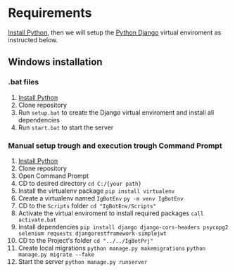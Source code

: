 # Requirements
[Install Python](https://www.python.org/downloads/), then we will setup the [Python Django](https://www.djangoproject.com/) virtual enviroment as instructed below.

## Windows installation
### .bat files
1. [Install Python](https://www.python.org/downloads/)
2. Clone repository
3. Run ```setup.bat``` to create the Django virtual enviroment and install all dependencies
4. Run ```start.bat``` to start the server

### Manual setup trough and execution trough Command Prompt
1. [Install Python](https://www.python.org/downloads/)
2. Clone repository
3. Open Command Prompt
4. CD to desired directory
```cd C:/{your path}```
5. Install the virtualenv package
```pip install virtualenv```
6. Create a virtualenv named `IgBotEnv`
```py -m venv IgBotEnv```
7. CD to the `Scripts` folder
```cd "IgBotEnv/Scripts"```
8. Activate the virtual enviroment to install required packages
```call activate.bat```
9. Install dependencies
```pip install django django-cors-headers psycopg2 selenium requests djangorestframework-simplejwt```
10. CD to the Project's folder
```cd "../../IgBotPrj"```
11. Create local migrations
```python manage.py makemigrations```
```python manage.py migrate --fake```
12. Start the server
```python manage.py runserver```
